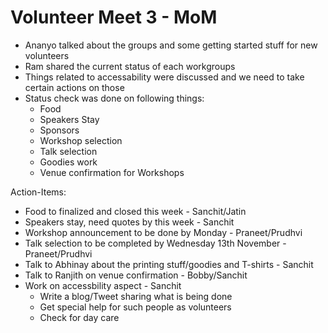 # Volunteer Meet 3 -  MoM

- Ananyo talked about the groups and some getting started stuff for new volunteers
- Ram shared the current status of each workgroups
- Things related to accessability were discussed and we need to take certain actions on those
- Status check was done on following things:
  - Food
  - Speakers Stay
  - Sponsors
  - Workshop selection
  - Talk selection
  - Goodies work
  - Venue confirmation for Workshops

Action-Items:

- Food to finalized and closed this week - Sanchit/Jatin
- Speakers stay, need quotes by this week - Sanchit
- Workshop announcement to be done by Monday - Praneet/Prudhvi
- Talk selection to be completed by Wednesday 13th November - Praneet/Prudhvi
- Talk to Abhinay about the printing stuff/goodies and T-shirts - Sanchit
- Talk to Ranjith on venue confirmation - Bobby/Sanchit
- Work on accessbility aspect - Sanchit
  - Write a blog/Tweet sharing what is being done
  - Get special help for such people as volunteers
  - Check for day care
